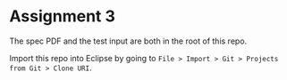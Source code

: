 # Assignment 3

The spec PDF and the test input are both in the root of this repo.

Import this repo into Eclipse by going to `File > Import > Git > Projects from Git > Clone URI`.
